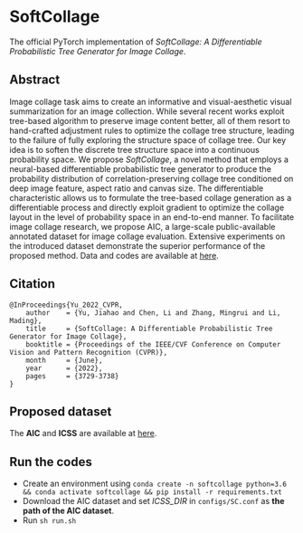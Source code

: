 # SoftCollage
The official PyTorch implementation of *SoftCollage: A Differentiable Probabilistic Tree Generator for Image Collage*.

## Abstract
Image collage task aims to create an informative and visual-aesthetic visual summarization for an image collection. While several recent works exploit tree-based algorithm to preserve image content better, all of them resort to hand-crafted adjustment rules to optimize the collage tree structure, leading to the failure of fully exploring the structure space of collage tree. Our key idea is to soften the discrete tree structure space into a continuous probability space. We propose *SoftCollage*, a novel method that employs a neural-based differentiable probabilistic tree generator to produce the probability distribution of correlation-preserving collage tree conditioned on deep image feature, aspect ratio and canvas size. The differentiable characteristic allows us to formulate the tree-based collage generation as a differentiable process and directly exploit gradient to optimize the collage layout in the level of probability space in an end-to-end manner. To facilitate image collage research, we propose AIC, a large-scale public-available annotated dataset for image collage evaluation. Extensive experiments on the introduced dataset demonstrate the superior performance of the proposed method. Data and codes are available at [here](https://github.com/ChineseYjh/SoftCollage).

## Citation
```
@InProceedings{Yu_2022_CVPR,
    author    = {Yu, Jiahao and Chen, Li and Zhang, Mingrui and Li, Mading},
    title     = {SoftCollage: A Differentiable Probabilistic Tree Generator for Image Collage},
    booktitle = {Proceedings of the IEEE/CVF Conference on Computer Vision and Pattern Recognition (CVPR)},
    month     = {June},
    year      = {2022},
    pages     = {3729-3738}
}
```

## Proposed dataset
The **AIC** and **ICSS** are available at [here](https://drive.google.com/file/d/1CsUNWLHCciq_0QlHmGoeGAYRcyzavB3z/view?usp=sharing).

## Run the codes
- Create an environment using ```conda create -n softcollage python=3.6 && conda activate softcollage && pip install -r requirements.txt```
- Download the AIC dataset and set *ICSS_DIR* in ```configs/SC.conf``` as **the path of the AIC dataset**.
- Run ```sh run.sh```

